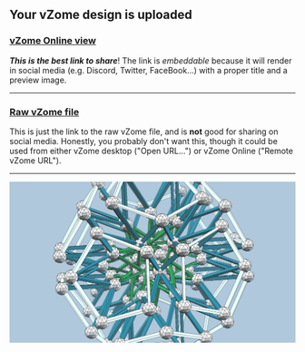## Your vZome design is uploaded

### [vZome Online view][embed]

***This is the best link to share***!  The link is *embeddable* because it will render in social media (e.g. Discord, Twitter, FaceBook...) with a proper title and a preview image.

---

### [Raw vZome file][raw]

This is just the link to the raw vZome file, and is **not** good for
sharing on social media.
Honestly, you probably don't want this, though it could be used from either
vZome desktop ("Open URL...") or vZome Online ("Remote vZome URL").

---

![Image](<Zomic-Brian-kiss1-scaffolding.png>)


[embed]: <https://vzome.com/app/embed.py?url=https://raw.githubusercontent.com/david-hall/vzome-sharing/main/2021/07/24/19-12-20-Zomic-Brian-kiss1-scaffolding/Zomic-Brian-kiss1-scaffolding.vZome>
[raw]: <https://raw.githubusercontent.com/david-hall/vzome-sharing/main/2021/07/24/19-12-20-Zomic-Brian-kiss1-scaffolding/Zomic-Brian-kiss1-scaffolding.vZome>
